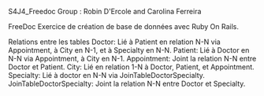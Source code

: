 S4J4_Freedoc
Group : Robin D'Ercole and Carolina Ferreira



FreeDoc
Exercice de création de base de données avec Ruby On Rails.

Relations entre les tables
Doctor: Lié à Patient en relation N-N via Appointment, à City en N-1, et à Specialty en N-N.
Patient: Lié à Doctor en N-N via Appointment, à City en N-1.
Appointment: Joint la relation N-N entre Doctor et Patient.
City: Lié en relation 1-N à Doctor, Patient, et Appointment.
Specialty: Lié à doctor en N-N via JoinTableDoctorSpecialty.
JoinTableDoctorSpecialty: Joint la relation N-N entre Doctor et Specialty.
